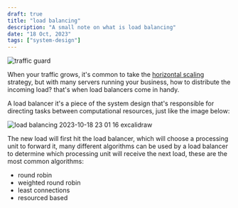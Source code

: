 ```yaml
---
draft: true
title: "load balancing"
description: "A small note on what is load balancing"
date: "18 Oct, 2023"
tags: ["system-design"]
---
```


![traffic guard](https://media.giphy.com/media/3o6Zt7GpxX0bBvRDgs/giphy.gif)

When your traffic grows, it's common to take the [horizontal scaling](https://www.ddaniel.me/blog/scaling#horizontally) strategy, but with many servers running your business, how to distribute the incoming load? that's when load balancers come in handy.

A load balancer it's a piece of the system design that's responsible for directing tasks between computational resources, just like the image below:

![load balancing 2023-10-18 23 01 16 excalidraw](https://github.com/ddanielsantos/blog/assets/80872981/67451d9b-df14-466a-9636-db23aec7f785)


The new load will first hit the load balancer, which will choose a processing unit to forward it, many different algorithms can be used by a load balancer to determine which processing unit will receive the next load, these are the most common algorithms:

- round robin
- weighted round robin
- least connections
- resourced based

